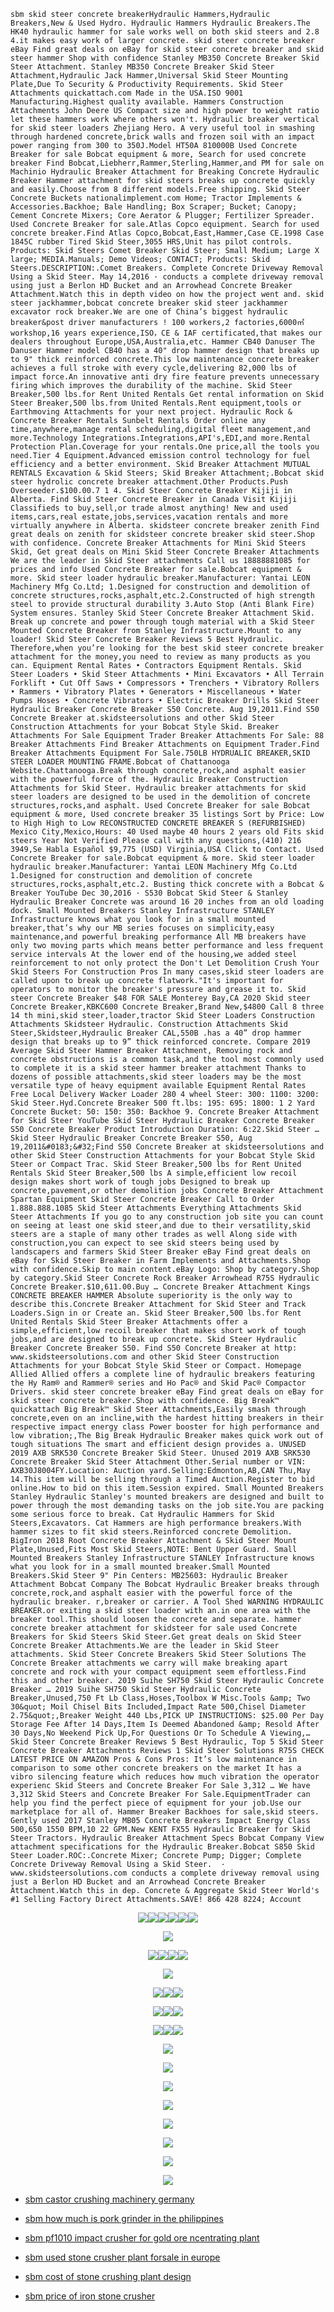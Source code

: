 ```
sbm skid steer concrete breakerHydraulic Hammers,Hydraulic Breakers,New & Used Hydro. Hydraulic Hammers Hydraulic Breakers.The HK40 hydraulic hammer for sale works well on both skid steers and 2.8 4.it makes easy work of larger concrete. skid steer concrete breaker eBay Find great deals on eBay for skid steer concrete breaker and skid steer hammer Shop with confidence Stanley MB350 Concrete Breaker Skid Steer Attachment. Stanley MB350 Concrete Breaker Skid Steer Attachment,Hydraulic Jack Hammer,Universal Skid Steer Mounting Plate,Due To Security & Productivity Requirements. Skid Steer Attachments quickattach.com Made in the USA.ISO 9001 Manufacturing.Highest quality available. Hammers Construction Attachments John Deere US Compact size and high power to weight ratio let these hammers work where others won't. Hydraulic breaker vertical for skid steer loaders Zhejiang Hero. A very useful tool in smashing through hardened concrete,brick walls and frozen soil with an impact power ranging from 300 to 350J.Model HT50A 810000B Used Concrete Breaker for sale Bobcat equipment & more, Search for used concrete breaker Find Bobcat,Liebherr,Rammer,Sterling,Hammer,and PM for sale on Machinio Hydraulic Breaker Attachment for Breaking Concrete Hydraulic Breaker Hammer attachment for skid steers breaks up concrete quickly and easily.Choose from 8 different models.Free shipping. Skid Steer Concrete Buckets nationalimplement.com Home; Tractor Implements & Accessories.Backhoe; Bale Handling; Box Scraper; Bucket; Canopy; Cement Concrete Mixers; Core Aerator & Plugger; Fertilizer Spreader. Used Concrete Breaker for sale.Atlas Copco equipment. Search for used concrete breaker.Find Atlas Copco,Bobcat,East,Hammer,Case CE.1998 Case 1845C rubber Tired Skid Steer,3055 HRS,Unit has pilot controls. Products: Skid Steers Comet Breaker Skid Steer; Small Medium; Large X large; MEDIA.Manuals; Demo Videos; CONTACT; Products: Skid Steers.DESCRIPTION:.Comet Breakers. Complete Concrete Driveway Removal Using a Skid Steer. May 14,2016 · conducts a complete driveway removal using just a Berlon HD Bucket and an Arrowhead Concrete Breaker Attachment.Watch this in depth video on how the project went and. skid steer jackhammer,bobcat concrete breaker skid steer jackhammer excavator rock breaker.We are one of China’s biggest hydraulic breaker&post driver manufacturers ! 100 workers,2 factories,6000㎡ workshop,16 years experience,ISO，CE & IAF certificated,that makes our dealers throughout Europe,USA,Australia,etc. Hammer CB40 Danuser The Danuser Hammer model CB40 has a 40" drop hammer design that breaks up to 9" thick reinforced concrete.This low maintenance concrete breaker achieves a full stroke with every cycle,delivering 82,000 lbs of impact force.An innovative anti dry fire feature prevents unnecessary firing which improves the durability of the machine. Skid Steer Breaker,500 lbs.for Rent United Rentals Get rental information on Skid Steer Breaker,500 lbs.from United Rentals.Rent equipment,tools or Earthmoving Attachments for your next project. Hydraulic Rock & Concrete Breaker Rentals Sunbelt Rentals Order online any time,anywhere,manage rental scheduling,digital fleet management,and more.Technology Integrations.Integrations,API's,EDI,and more.Rental Protection Plan.Coverage for your rentals.One price,all the tools you need.Tier 4 Equipment.Advanced emission control technology for fuel efficiency and a better environment. Skid Breaker Attachment MUTUAL RENTALS Excavation & Skid Steers; Skid Breaker Attachment;.Bobcat skid steer hydrolic concrete breaker attachment.Other Products.Push Overseeder.$100.00.7 1 4. Skid Steer Concrete Breaker Kijiji in Alberta. Find Skid Steer Concrete Breaker in Canada Visit Kijiji Classifieds to buy,sell,or trade almost anything! New and used items,cars,real estate,jobs,services,vacation rentals and more virtually anywhere in Alberta. skidsteer concrete breaker zenith Find great deals on zenith for skidsteer concrete breaker skid steer.Shop with confidence. Concrete Breaker Attachments for Mini Skid Steers Skid, Get great deals on Mini Skid Steer Concrete Breaker Attachments We are the leader in Skid Steer attachments Call us 18888881085 for prices and info Used Concrete Breaker for sale.Bobcat equipment & more. Skid steer loader hydraulic breaker.Manufacturer: Yantai LEON Machinery Mfg Co.Ltd; 1.Designed for construction and demolition of concrete structures,rocks,asphalt,etc.2.Constructed of high strength steel to provide structural durability 3.Auto Stop (Anti Blank Fire) System ensures. Stanley Skid Steer Concrete Breaker Attachment Skid. Break up concrete and power through tough material with a Skid Steer Mounted Concrete Breaker from Stanley Infrastructure.Mount to any loader! Skid Steer Concrete Breaker Reviews 5 Best Hydraulic. Therefore,when you’re looking for the best skid steer concrete breaker attachment for the money,you need to review as many products as you can. Equipment Rental Rates • Contractors Equipment Rentals. Skid Steer Loaders • Skid Steer Attachments • Mini Excavators • All Terrain Forklift • Cut Off Saws • Compressors • Trenchers • Vibratory Rollers • Rammers • Vibratory Plates • Generators • Miscellaneous • Water Pumps Hoses • Concrete Vibrators • Electric Breaker Drills Skid Steer Hydraulic Breaker Concrete Breaker S50 Concrete. Aug 19,2011.Find S50 Concrete Breaker at.skidsteersolutions and other Skid Steer Construction Attachments for your Bobcat Style Skid. Breaker Attachments For Sale Equipment Trader Breaker Attachments For Sale: 88 Breaker Attachments Find Breaker Attachments on Equipment Trader.Find Breaker Attachments Equipment For Sale.750LB HYDRUALIC BREAKER,SKID STEER LOADER MOUNTING FRAME.Bobcat of Chattanooga Website.Chattanooga.Break through concrete,rock,and asphalt easier with the powerful force of the. Hydraulic Breaker Construction Attachments for Skid Steer. Hydraulic breaker attachments for skid steer loaders are designed to be used in the demolition of concrete structures,rocks,and asphalt. Used Concrete Breaker for sale Bobcat equipment & more, Used concrete breaker 35 listings Sort by Price: Low to High High to Low RECONSTRUCTED CONCRETE BREAKER S (REFURBISHED) Mexico City,Mexico,Hours: 40 Used maybe 40 hours 2 years old Fits skid steers Year Not Verified Please call with any questions,(410) 216 3949,Se Habla Español $9,775 (USD) Virginia,USA Click to Contact. Used Concrete Breaker for sale.Bobcat equipment & more. Skid steer loader hydraulic breaker.Manufacturer: Yantai LEON Machinery Mfg Co.Ltd 1.Designed for construction and demolition of concrete structures,rocks,asphalt,etc.2. Busting thick concrete with a Bobcat & Breaker YouTube Dec 30,2016 · S530 Bobcat Skid Steer & Stanley Hydraulic Breaker Concrete was around 16 20 inches from an old loading dock. Small Mounted Breakers Stanley Infrastructure STANLEY Infrastructure knows what you look for in a small mounted breaker,that’s why our MB series focuses on simplicity,easy maintenance,and powerful breaking performance All MB breakers have only two moving parts which means better performance and less frequent service intervals At the lower end of the housing,we added steel reinforcement to not only protect the Don't Let Demolition Crush Your Skid Steers For Construction Pros In many cases,skid steer loaders are called upon to break up concrete flatwork."It's important for operators to monitor the breaker's pressure and grease it to. Skid steer Concrete Breaker $48 FOR SALE Monterey Bay,CA 2020 Skid steer Concrete Breaker,KBKC600 Concrete Breaker,Brand New,$4800 Call 8 three 14 th mini,skid steer,loader,tractor Skid Steer Loaders Construction Attachments Skidsteer Hydraulic. Construction Attachments Skid Steer,Skidsteer,Hydraulic Breaker CAL,550B .has a 40” drop hammer design that breaks up to 9” thick reinforced concrete. Compare 2019 Average Skid Steer Hammer Breaker Attachment, Removing rock and concrete obstructions is a common task,and the tool most commonly used to complete it is a skid steer hammer breaker attachment Thanks to dozens of possible attachments,skid steer loaders may be the most versatile type of heavy equipment available Equipment Rental Rates Free Local Delivery Wacker Loader 280 4 wheel Steer: 300: 1100: 3200: Skid Steer.Hyd.Concrete Breaker 500 ft.lbs: 195: 695: 1800: 1 2 Yard Concrete Bucket: 50: 150: 350: Backhoe 9. Concrete Breaker Attachment for Skid Steer YouTube Skid Steer Hydraulic Breaker Concrete Breaker S50 Concrete Breaker Product Introduction Duration: 6:22.Skid Steer … Skid Steer Hydraulic Breaker Concrete Breaker S50, Aug 19,2011&#0183;&#32;Find S50 Concrete Breaker at skidsteersolutions and other Skid Steer Construction Attachments for your Bobcat Style Skid Steer or Compact Trac. Skid Steer Breaker,500 lbs for Rent United Rentals Skid Steer Breaker,500 lbs A simple,efficient low recoil design makes short work of tough jobs Designed to break up concrete,pavement,or other demolition jobs Concrete Breaker Attachment Spartan Equipment Skid Steer Concrete Breaker Call to Order 1.888.888.1085 Skid Steer Attachments Everything Attachments Skid Steer Attachments If you go to any construction job site you can count on seeing at least one skid steer,and due to their versatility,skid steers are a staple of many other trades as well Along side with construction,you can expect to see skid steers being used by landscapers and farmers Skid Steer Breaker eBay Find great deals on eBay for Skid Steer Breaker in Farm Implements and Attachments.Shop with confidence.Skip to main content.eBay Logo: Shop by category.Shop by category.Skid Steer Concrete Rock Breaker Arrowhead R75S Hydraulic Concrete Breaker.$10,611.00.Buy … Concrete Breaker Attachment Kings CONCRETE BREAKER HAMMER Absolute superiority is the only way to describe this.Concrete Breaker Attachment for Skid Steer and Track Loaders.Sign in or Create an. Skid Steer Breaker,500 lbs.for Rent United Rentals Skid Steer Breaker Attachments offer a simple,efficient,low recoil breaker that makes short work of tough jobs,and are designed to break up concrete. Skid Steer Hydraulic Breaker Concrete Breaker S50. Find S50 Concrete Breaker at http: www.skidsteersolutions.com and other Skid Steer Construction Attachments for your Bobcat Style Skid Steer or Compact. Homepage Allied Allied offers a complete line of hydraulic breakers featuring the Hy Ram® and Rammer® series and Ho Pac® and Skid Pac® Compactor Drivers. skid steer concrete breaker eBay Find great deals on eBay for skid steer concrete breaker.Shop with confidence. Big Break™ quickattach Big Break™ Skid Steer Attachments,Easily smash through concrete,even on an incline,with the hardest hitting breakers in their respective impact energy class Power booster for high performance and low vibration;,The Big Break Hydraulic Breaker makes quick work out of tough situations The smart and efficient design provides a. UNUSED 2019 AXB SRK530 Concrete Breaker Skid Steer. Unused 2019 AXB SRK530 Concrete Breaker Skid Steer Attachment Other.Serial number or VIN: AXB30J8004FY.Location: Auction yard.Selling:Edmonton,AB,CAN Thu,May 14.This item will be selling through a Timed Auction.Register to bid online.How to bid on this item.Session expired. Small Mounted Breakers Stanley Hydraulic Stanley's mounted breakers are designed and built to power through the most demanding tasks on the job site.You are packing some serious force to break. Cat Hydraulic Hammers for Skid Steers,Excavators. Cat Hammers are high performance breakers.With hammer sizes to fit skid steers.Reinforced concrete Demolition. BigIron 2018 Root Concrete Breaker Attachment & Skid Steer Mount Plate,Unused,Fits Most Skid Steers,NOTE: Bent Upper Guard. Small Mounted Breakers Stanley Infrastructure STANLEY Infrastructure knows what you look for in a small mounted breaker.Small Mounted Breakers.Skid Steer 9" Pin Centers: MB25603: Hydraulic Breaker Attachment Bobcat Company The Bobcat Hydraulic Breaker breaks through concrete,rock,and asphalt easier with the powerful force of the hydraulic breaker. r,breaker or carrier. A Tool Shed WARNING HYDRAULIC BREAKER.or exiting a skid steer loader with an.in one area with the breaker tool.This should loosen the concrete and separate. hammer concrete breaker attachment for skidsteer for sale used Concrete Breakers for Skid Steers Skid Steer.Get great deals on Skid Steer Concrete Breaker Attachments.We are the leader in Skid Steer attachments. Skid Steer Concrete Breakers Skid Steer Solutions The Concrete Breaker attachments we carry will make breaking apart concrete and rock with your compact equipment seem effortless.Find this and other breaker. 2019 Suihe SH750 Skid Steer Hydraulic Concrete Breaker … 2019 Suihe SH750 Skid Steer Hydraulic Concrete Breaker,Unused,750 Ft Lb Class,Hoses,Toolbox W Misc.Tools &amp; Two 30&quot; Moil Chisel Bits Included,Impact Rate 500,Chisel Diameter 2.75&quot;,Breaker Weight 440 Lbs,PICK UP INSTRUCTIONS: $25.00 Per Day Storage Fee After 14 Days,Item Is Deemed Abandoned &amp; Resold After 30 Days,No Weekend Pick Up,For Questions Or To Schedule A Viewing,… Skid Steer Concrete Breaker Reviews 5 Best Hydraulic, Top 5 Skid Steer Concrete Breaker Attachments Reviews 1 Skid Steer Solutions R75S CHECK LATEST PRICE ON AMAZON Pros & Cons Pros: It’s low maintenance in comparison to some other concrete breakers on the market It has a vibro silencing feature which reduces how much vibration the operator experienc Skid Steers and Concrete Breaker For Sale 3,312 … We have 3,312 Skid Steers and Concrete Breaker For Sale.EquipmentTrader can help you find the perfect piece of equipment for your job.Use our marketplace for all of. Hammer Breaker Backhoes for sale,skid steers. Gently used 2017 Stanley MB05 Concrete Breakers Impact Energy Class 500,650 1550 BPM,10 22 GPM.New KENT FX55 Hydraulic Breaker for Skid Steer Tractors. Hydraulic Breaker Attachment Specs Bobcat Company View attachment specifications for the Hydraulic Breaker.Bobcat S850 Skid Steer Loader.ROC:.Concrete Mixer; Concrete Pump; Digger; Complete Concrete Driveway Removal Using a Skid Steer.  · www.skidsteersolutions.com conducts a complete driveway removal using just a Berlon HD Bucket and an Arrowhead Concrete Breaker Attachment.Watch this in dep. Concrete & Aggregate Skid Steer World's #1 Selling Factory Direct Attachments.SAVE! 866 428 8224; Account 
```

<div align="center">
  
<a rel="nofollow" href="https://m.shibang-china.com?f=github&k=sbm+skid+steer+concrete+breaker"><img src="https://static.shibang-china.com/en/l.png"></a><img src="https://static.shibang-china.com/en/hw.png"><a rel="nofollow" href="https://m.shibang-china.com/product/?f=github&k=sbm+skid+steer+concrete+breaker"><img src="https://static.shibang-china.com/en/p.png"></a><a rel="nofollow" href="https://m.shibang-china.com/cases/?f=github&k=sbm+skid+steer+concrete+breaker"><img src="https://static.shibang-china.com/en/c.png"></a><a rel="nofollow" href="https://m.shibang-china.com/news/?f=github&k=sbm+skid+steer+concrete+breaker"><img src="https://static.shibang-china.com/en/n.png"></a><a rel="nofollow" href="https://m.shibang-china.com?f=github&k=sbm+skid+steer+concrete+breaker"><img src="https://static.shibang-china.com/en/m.png"></a>

<a rel="nofollow" href="https://m.shibang-china.com/product/?f=github&k=sbm+skid+steer+concrete+breaker"><img src="https://static.shibang-china.com/en/b.jpg"></a>
  
<a rel="nofollow" href="https://m.shibang-china.com/solution-aggregate.html?f=github&k=sbm+skid+steer+concrete+breaker"><img src="https://static.shibang-china.com/en/a.jpg"></a><a rel="nofollow" href="https://m.shibang-china.com/solution-mine.html?f=github&k=sbm+skid+steer+concrete+breaker"><img src="https://static.shibang-china.com/en/m.jpg"></a><a rel="nofollow" href="https://m.shibang-china.com/solution-mill.html?f=github&k=sbm+skid+steer+concrete+breaker"><img src="https://static.shibang-china.com/en/g.jpg"></a><a rel="nofollow" href="https://m.shibang-china.com/solution-epc.html?f=github&k=sbm+skid+steer+concrete+breaker"><img src="https://static.shibang-china.com/en/e.jpg"></a>

<a rel="nofollow" href="https://m.shibang-china.com/product/?f=github&k=sbm+skid+steer+concrete+breaker"><img src="https://static.shibang-china.com/en/a-p.png"></a>

<a rel="nofollow" href="https://m.shibang-china.com/product/crusher/c6x.html?f=github&k=sbm+skid+steer+concrete+breaker"><img src="https://static.shibang-china.com/en/j.jpg"></a><a rel="nofollow" href="https://m.shibang-china.com/product/crusher/ci5x.html?f=github&k=sbm+skid+steer+concrete+breaker"><img src="https://static.shibang-china.com/en/i.jpg"></a><a rel="nofollow" href="https://m.shibang-china.com/product/crusher/hst.html?f=github&k=sbm+skid+steer+concrete+breaker"><img src="https://static.shibang-china.com/en/c.jpg"></a>

<a rel="nofollow" href="https://m.shibang-china.com/product/mill/mtw.html?f=github&k=sbm+skid+steer+concrete+breaker"><img src="https://static.shibang-china.com/en/mtw.jpg"></a><a rel="nofollow" href="https://m.shibang-china.com/product/mill/scm.html?f=github&k=sbm+skid+steer+concrete+breaker"><img src="https://static.shibang-china.com/en/scm.jpg"></a><a rel="nofollow" href="https://m.shibang-china.com/product/mill/lm.html?f=github&k=sbm+skid+steer+concrete+breaker"><img src="https://static.shibang-china.com/en/lm.jpg"></a>

<a rel="nofollow" href="https://m.shibang-china.com/product/sand/vsi6x.html?f=github&k=sbm+skid+steer+concrete+breaker"><img src="https://static.shibang-china.com/en/6x.jpg"></a><a rel="nofollow" href="https://m.shibang-china.com/product/sand/vu.html?f=github&k=sbm+skid+steer+concrete+breaker"><img src="https://static.shibang-china.com/en/vu.jpg"></a><a rel="nofollow" href="https://m.shibang-china.com/product/mobile/klun.html?f=github&k=sbm+skid+steer+concrete+breaker"><img src="https://static.shibang-china.com/en/k.jpg"></a>

<a rel="nofollow" href="https://m.shibang-china.com/cases/?f=github&k=sbm+skid+steer+concrete+breaker"><img src="https://static.shibang-china.com/en/case.png"></a>

<a rel="nofollow" href="https://m.shibang-china.com/cases/aggregate/202.html?f=github&k=sbm+skid+steer+concrete+breaker"><img src="https://static.shibang-china.com/en/c-1.jpg"></a>

<a rel="nofollow" href="https://m.shibang-china.com/cases/aggregate/203.html?f=github&k=sbm+skid+steer+concrete+breaker"><img src="https://static.shibang-china.com/en/c-2.jpg"></a>

<a rel="nofollow" href="https://m.shibang-china.com/cases/mill/123.html?f=github&k=sbm+skid+steer+concrete+breaker"><img src="https://static.shibang-china.com/en/c-3.jpg"></a>

<a rel="nofollow" href="https://m.shibang-china.com/contact_us.html?f=github&k=sbm+skid+steer+concrete+breaker"><img src="https://static.shibang-china.com/en/contact.png"></a>

<a rel="nofollow" href="https://swt.shibang-china.com/?f=github&k=sbm+skid+steer+concrete+breaker"><img src="https://static.shibang-china.com/en/chat.png"></a>

<a rel="nofollow" href="https://whatsapp.shibangsoft.com/WhatsApp.php?f=github&k=sbm+skid+steer+concrete+breaker"><img src="https://static.shibang-china.com/en/whatsapp.png"></a>

<a rel="nofollow" href="https://m.shibang-china.com/?f=github&k=sbm+skid+steer+concrete+breaker"><img src="https://static.shibang-china.com/en/website.png"></a>

</div>


* [sbm castor crushing machinery germany](sbm%20castor%20crushing%20machinery%20germany.md)

* [sbm how much is pork grinder in the philippines](sbm%20how%20much%20is%20pork%20grinder%20in%20the%20philippines.md)

* [sbm pf1010 impact crusher for gold ore ncentrating plant](sbm%20pf1010%20impact%20crusher%20for%20gold%20ore%20ncentrating%20plant.md)

* [sbm used stone crusher plant forsale in europe](sbm%20used%20stone%20crusher%20plant%20forsale%20in%20europe.md)

* [sbm cost of stone crushing plant design](sbm%20cost%20of%20stone%20crushing%20plant%20design.md)

* [sbm price of iron stone crusher](sbm%20price%20of%20iron%20stone%20crusher.md)